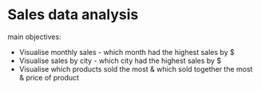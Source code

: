 # Sales data analysis

main objectives:
- Visualise monthly sales - which month had the highest sales by $
- Visualise sales by city - which city had the highest sales by $
- Visualise which products sold the most & which sold together the most & price of product
